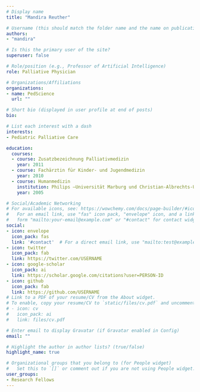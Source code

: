 ```yaml
---
# Display name
title: "Mandira Reuther"

# Username (this should match the folder name and the name on publications)
authors:
- "mandira"

# Is this the primary user of the site?
superuser: false

# Role/position (e.g., Professor of Artificial Intelligence)
role: Palliative Physician

# Organizations/Affiliations
organizations:
- name: PedScience
  url: ""

# Short bio (displayed in user profile at end of posts)
bio: 

# List each interest with a dash
interests:
- Pediatric Palliative Care

education:
  courses:
  - course: Zusatzbezeichnung Palliativmedizin
    year: 2011
  - course: Fachärztin für Kinder- und Jugendmedizin
    year: 2010
  - course: Humanmedizin
    institution: Philips –Universität Marburg und Christian-Albrechts-Universität Kiel
    year: 2005

# Social/Academic Networking
# For available icons, see: https://wowchemy.com/docs/page-builder/#icons
#   For an email link, use "fas" icon pack, "envelope" icon, and a link in the
#   form "mailto:your-email@example.com" or "#contact" for contact widget.
social:
- icon: envelope
  icon_pack: fas
  link: '#contact'  # For a direct email link, use "mailto:test@example.org".
- icon: twitter
  icon_pack: fab
  link: https://twitter.com/USERNAME
- icon: google-scholar
  icon_pack: ai
  link: https://scholar.google.com/citations?user=PERSON-ID
- icon: github
  icon_pack: fab
  link: https://github.com/USERNAME
# Link to a PDF of your resume/CV from the About widget.
# To enable, copy your resume/CV to `static/files/cv.pdf` and uncomment the lines below.
# - icon: cv
#   icon_pack: ai
#   link: files/cv.pdf

# Enter email to display Gravatar (if Gravatar enabled in Config)
email: ""

# Highlight the author in author lists? (true/false)
highlight_name: true

# Organizational groups that you belong to (for People widget)
#   Set this to `[]` or comment out if you are not using People widget.
user_groups:
- Research Fellows
---
```

